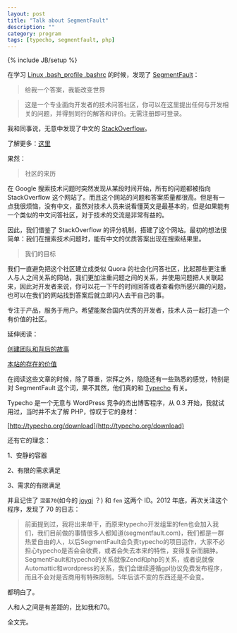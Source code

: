 ```yaml
---
layout: post
title: "Talk about SegmentFault"
description: ""
category: program
tags: [typecho, segmentfault, php]
---
```

{% include JB/setup %}

在学习 [Linux .bash_profile .bashrc](http://www.chenzixin.com/program/2013/03/20/bash_profile-and-bash_rc/) 的时候，发现了 [SegmentFault](http://segmentfault.com)：

>给我一个答案，我能改变世界

>这是一个专业面向开发者的技术问答社区，你可以在这里提出任何与开发相关的问题，并得到同行的解答和评价。无需注册即可登录。

我和同事说，无意中发现了中文的 [StackOverflow](http://stackoverflow.com/)。

了解更多：[这里](http://segmentfault.com/about)

果然：

>社区的来历

在 Google 搜索技术问题时突然发现从某段时间开始，所有的问题都被指向 StackOverflow 这个网站了。而且这个网站的问题和答案质量都很高。但是有一点我很烦恼，没有中文，虽然对技术人员来说看懂英文是最基本的，但是如果能有一个类似的中文问答社区，对于技术的交流是非常有益的。

因此，我们借鉴了 StackOverflow 的评分机制，搭建了这个网站。最初的想法很简单：我们在搜索技术问题时，能有中文的优质答案出现在搜索结果里。

>我们的目标

我们一直避免把这个社区建立成类似 Quora 的社会化问答社区，比起那些更注重人与人之间关系的网站，我们更加注重问题之间的关系，并使用问题把人关联起来，因此对开发者来说，你可以花一下午的时间回答或者查看你所感兴趣的问题，也可以在我们的网站找到答案后就立即闪人去干自己的事。

专注于产品，服务于用户。希望能聚合国内优秀的开发者，技术人员一起打造一个有价值的社区。

延伸阅读：

[创建团队和背后的故事](http://segmentfault.com/q/1010000000094490)

[本站的存在的价值](http://segmentfault.com/q/1010000000095213)

在阅读这些文章的时候，除了尊重，崇拜之外，隐隐还有一些熟悉的感觉，特别是对 SegmentFault 这个词，果不其然，他们真的和 [Typecho](http://typecho.org/) 有关。

Typecho 是一个无意与 WordPress 竞争的杰出博客程序，从 0.3 开始，我就试用过，当时并不太了解 PHP，惊叹于它的身材：

[http://typecho.org/download](http://typecho.org/download)

还有它的理念：

1、安静的容器

2、有限的需求满足

3、需求的有限满足

并且记住了 `混蛋70`(如今的 [joyqi](http://segmentfault.com/u/joyqi) ？) 和 `fen` 这两个 ID。2012 年底，再次关注这个程序，发现了 70 的日志：

>前面提到过，我将出来单干，而原来typecho开发组里的fen也会加入我们，我们目前做的事情很多人都知道(segmentfault.com)，我们都是一群热爱自由的人，以后SegmentFault会负责typecho的项目运作，大家不必担心typecho是否会会收费，或者会失去本来的特性，变得复杂而臃肿。SegmentFault和typecho的关系就像Zend和php的关系，或者说就像Automattic和wordpress的关系，我们会继续遵循gpl协议免费发布程序，而且不会对是否商用有特殊限制。5年后该不变的东西还是不会变。

都明白了。

人和人之间是有差距的，比如我和70。

全文完。














